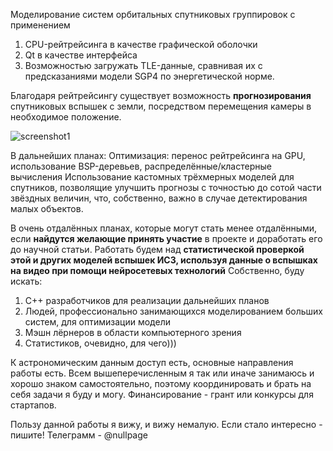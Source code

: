 Моделирование систем орбитальных спутниковых группировок с применением 
1. CPU-рейтрейсинга в качестве графической оболочки
2. Qt в качестве интерфейса 
3. Возможностью загружать TLE-данные, сравнивая их с предсказаниями модели SGP4 по энергетической норме.

Благодаря рейтрейсингу существует возможность **прогнозирования** спутниковых вспышек с земли, посредством перемещения камеры в необходимое положение.

![screenshot1](https://user-images.githubusercontent.com/80359241/156210060-da64d4b0-3e3f-4504-a4e9-2e9c0ec11a9c.png)

В дальнейших планах: 
Оптимизация: перенос рейтрейсинга на GPU, использование BSP-деревьев, распределённые/кластерные вычисления
Использование кастомных трёхмерных моделей для спутников, позволящие улучшить прогнозы с точностью до сотой части звёздных величин, что, собственно, важно в случае детектирования малых объектов.

В очень отдалённых планах, которые могут стать менее отдалёнными, если __найдутся желающие принять участие__ в проекте и доработать его до научной статьи.
Работать будем над **статистической проверкой этой и других моделей вспышек ИСЗ, используя данные о вспышках на видео при помощи нейросетевых технологий**
Собственно, буду искать:
1. C++ разработчиков для реализации дальнейших планов
2. Людей, профессионально занимающихся моделированием больших систем, для оптимизации модели
3. Мэшн лёрнеров в области компьютерного зрения
4. Статистиков, очевидно, для чего)))

К астрономическим данным доступ есть, основные направления работы есть. 
Всем вышеперечисленным я так или иначе занимаюсь и хорошо знаком самостоятельно, поэтому координировать и брать на себя задачи я буду и могу.
Финансирование - грант или конкурсы для стартапов.

Пользу данной работы я вижу, и вижу немалую. Если стало интересно - пишите! Телеграмм - @nullpage
